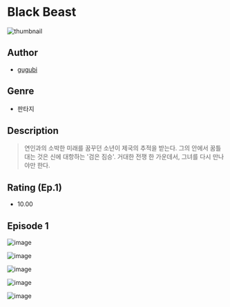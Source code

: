 # Black Beast
![thumbnail](https://image-comic.pstatic.net/user_contents_data/challenge_comic/2023/05/23/331803/upload_7017507826958754916_480x623.jpeg)

## Author
- [gugubi](https://comic.naver.com/artistTitle?id=331803)

## Genre
- 판타지

## Description
> 연인과의 소박한 미래를 꿈꾸던 소년이 제국의 추적을 받는다. 그의 안에서 꿈틀대는 것은 신에 대항하는 '검은 짐승'. 거대한 전쟁 한 가운데서, 그녀를 다시 만나야만 한다.


## Rating (Ep.1)
- 10.00

## Episode 1
![image](https://image-comic.pstatic.net/user_contents_data/challenge_comic/2023/05/23/331803/upload_7377285645342093410.jpeg)

![image](https://image-comic.pstatic.net/user_contents_data/challenge_comic/2023/05/23/331803/upload_4050482318047459376.jpeg)

![image](https://image-comic.pstatic.net/user_contents_data/challenge_comic/2023/05/23/331803/upload_3688504399193389367.jpeg)

![image](https://image-comic.pstatic.net/user_contents_data/challenge_comic/2023/05/23/331803/upload_3546691597053080113.jpeg)

![image](https://image-comic.pstatic.net/user_contents_data/challenge_comic/2023/05/23/331803/upload_7221866369513514339.jpeg)
